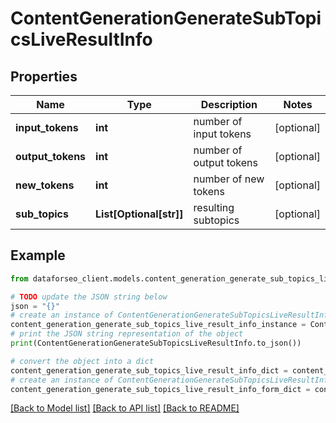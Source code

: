 # ContentGenerationGenerateSubTopicsLiveResultInfo


## Properties

Name | Type | Description | Notes
------------ | ------------- | ------------- | -------------
**input_tokens** | **int** | number of input tokens | [optional] 
**output_tokens** | **int** | number of output tokens | [optional] 
**new_tokens** | **int** | number of new tokens | [optional] 
**sub_topics** | **List[Optional[str]]** | resulting subtopics | [optional] 

## Example

```python
from dataforseo_client.models.content_generation_generate_sub_topics_live_result_info import ContentGenerationGenerateSubTopicsLiveResultInfo

# TODO update the JSON string below
json = "{}"
# create an instance of ContentGenerationGenerateSubTopicsLiveResultInfo from a JSON string
content_generation_generate_sub_topics_live_result_info_instance = ContentGenerationGenerateSubTopicsLiveResultInfo.from_json(json)
# print the JSON string representation of the object
print(ContentGenerationGenerateSubTopicsLiveResultInfo.to_json())

# convert the object into a dict
content_generation_generate_sub_topics_live_result_info_dict = content_generation_generate_sub_topics_live_result_info_instance.to_dict()
# create an instance of ContentGenerationGenerateSubTopicsLiveResultInfo from a dict
content_generation_generate_sub_topics_live_result_info_form_dict = content_generation_generate_sub_topics_live_result_info.from_dict(content_generation_generate_sub_topics_live_result_info_dict)
```
[[Back to Model list]](../README.md#documentation-for-models) [[Back to API list]](../README.md#documentation-for-api-endpoints) [[Back to README]](../README.md)


